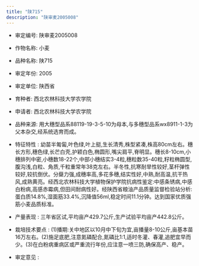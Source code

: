 ```yaml
---
title: "陕715"
description: "陕审麦2005008"
---
```

* 审定编号:  陕审麦2005008

*  作物名称:  小麦

*  品种名称:  陕715

*  审定年份:  2005

*  审定单位:  陕西省

* 育种者:  西北农林科技大学农学院

*  申请者:  西北农林科技大学农学院

*  品种来源:  用大穗型品系88119-19-3-5-10为母本,与多穗型品系wx8911-1-3为父本杂交,经系统选育而成。

*  特征特性 : 
幼苗半匍匐,叶色绿,叶上挺,生长清秀,株型紧凑,株高80cm左右。穗长方形,穗色绿,长芒白壳,护颖白色,椭圆形,嘴尖肩平,脊明显。穗长8-10cm,小穗排列中密,小穗数18-22个,中部小穗结实3-4粒,穗粒数35-40粒,籽粒椭圆型,腹沟浅,白粒、角质,千粒重常年38克左右。半冬性,抗寒耐旱性较好,茎杆弹性较好,较抗倒伏。分蘖力强,成穗率高,多花多穗,结实性好,中熟,耐高温,抗干热风,成熟黄亮。经西北农林科技大学植物保护学院抗病性鉴定:中感条锈病,中感白粉病,高感赤霉病,但田间耐病性好。经陕西省粮油产品质量监督检验站分析:蛋白质14.8%,湿面筋33.4%,沉降值56ml,稳定时间11.1分钟。达到国家优质强筋小麦品质标准。
 
*  产量表现 : 
三年省区试,平均亩产429.7公斤,生产试验平均亩产442.8公斤。

*  栽培技术要点 : 
(1)播期:关中地区以10月中下旬为宜,亩播量8-10公斤,亩基本苗16万左右。(2)施足底肥,注意氮磷配合,氮磷比1:1,适时冬灌、春灌,追肥宜早而少。(3)在白粉病重病区或严重流行年份,应注意一喷三防,确保高产、稳产。

*  审定意见 : 

